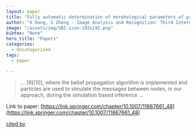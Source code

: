 ```yaml
---
layout: paper
title: "Fully automatic determination of morphological parameters of proximal femur from calibrated fluoroscopic images through particle filtering"
author: "X Dong, G Zheng - Image Analysis and Recognition: Third International …, 2006 - Springer"
image: "/assets/img/SBI-icon-192x192.png"
bibtex: "None"
hero_title: "Papers"
categories:
  - Uncategorized
tags:
  - paper

---
```

>… [9][10], where the belief propagation algorithm is implemented and particles are used to simulate the messages between nodes, in our approach, during the simulation based inference …

Link to paper: [https://link.springer.com/chapter/10.1007/11867661_48](https://link.springer.com/chapter/10.1007/11867661_48)

[cited by](https://scholar.google.com/scholar?cites=9552368590023626984&as_sdt=2005&sciodt=0,5&hl=en&num=20)
